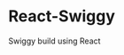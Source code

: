                                                                            
 # React-Swiggy
 Swiggy build using React
